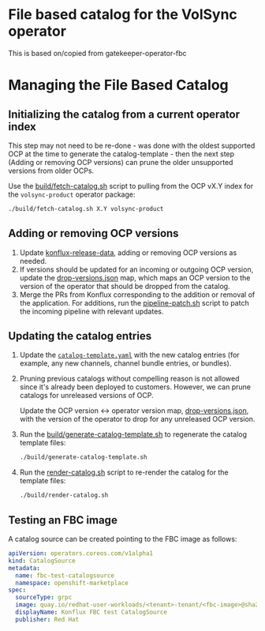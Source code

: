 # File based catalog for the VolSync operator

This is based on/copied from gatekeeper-operator-fbc

# Managing the File Based Catalog

## Initializing the catalog from a current operator index

This step may not need to be re-done - was done with the oldest supported OCP at the time to generate
the catalog-template - then the next step (Adding or removing OCP versions) can prune the older unsupported
versions from older OCPs.

Use the [build/fetch-catalog.sh](../build/fetch-catalog.sh) script to pulling from the OCP vX.Y
index for the `volsync-product` operator package:

```bash
./build/fetch-catalog.sh X.Y volsync-product
```

## Adding or removing OCP versions

1. Update
   [konflux-release-data](https://gitlab.cee.redhat.com/releng/konflux-release-data/-/tree/main/tenants-config/cluster/stone-prd-rh01/tenants/volsync-tenant),
   adding or removing OCP versions as needed.
2. If versions should be updated for an incoming or outgoing OCP version, update the
   [drop-versions.json](../drop-versions.json) map, which maps an OCP version to the version of the
   operator that should be dropped from the catalog.
3. Merge the PRs from Konflux corresponding to the addition or removal of the application. For
   additions, run the [pipeline-patch.sh](../.tekton/pipeline-patch.sh) script to patch the incoming
   pipeline with relevant updates.

## Updating the catalog entries

1. Update the [`catalog-template.yaml`](../catalog-template.yaml) with the new catalog entries (for
   example, any new channels, channel bundle entries, or bundles).
2. Pruning previous catalogs without compelling reason is not allowed since it's already been
   deployed to customers. However, we can prune catalogs for unreleased versions of OCP.

   Update the OCP version <-> operator version map, [drop-versions.json](../drop-versions.json),
   with the version of the operator to drop for any unreleased OCP version.

3. Run the [build/generate-catalog-template.sh](../build/generate-catalog-template.sh) to regenerate
   the catalog template files:

   ```bash
   ./build/generate-catalog-template.sh
   ```

4. Run the [render-catalog.sh](../build/render-catalog.sh) script to re-render the catalog for the
   template files:

   ```bash
   ./build/render-catalog.sh
   ```

## Testing an FBC image

A catalog source can be created pointing to the FBC image as follows:

```yaml
apiVersion: operators.coreos.com/v1alpha1
kind: CatalogSource
metadata:
  name: fbc-test-catalogsource
  namespace: openshift-marketplace
spec:
  sourceType: grpc
  image: quay.io/redhat-user-workloads/<tenant>-tenant/<fbc-image>@sha256:<digest>
  displayName: Konflux FBC test CatalogSource
  publisher: Red Hat
```
